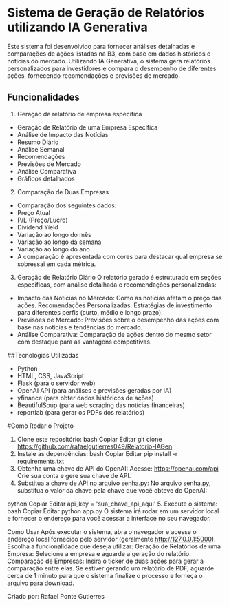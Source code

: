 # Sistema de Geração de Relatórios utilizando IA Generativa
Este sistema foi desenvolvido para fornecer análises detalhadas e comparações de ações listadas na B3, com base em dados históricos e notícias do mercado. Utilizando IA Generativa, o sistema gera relatórios personalizados para investidores e compara o desempenho de diferentes ações, fornecendo recomendações e previsões de mercado.

## Funcionalidades
1. Geração de relatório de empresa específica
- Geração de Relatório de uma Empresa Específica
- Análise de Impacto das Notícias
- Resumo Diário
- Análise Semanal
- Recomendações
- Previsões de Mercado
- Análise Comparativa
- Gráficos detalhados
2. Comparação de Duas Empresas
- Comparação dos seguintes dados:
- Preço Atual
- P/L (Preço/Lucro)
- Dividend Yield
- Variação ao longo do mês
- Variação ao longo da semana
- Variação ao longo do ano
- A comparação é apresentada com cores para destacar qual empresa se sobressai em cada métrica.
3. Geração de Relatório Diário
O relatório gerado é estruturado em seções específicas, com análise detalhada e recomendações personalizadas:

- Impacto das Notícias no Mercado: Como as notícias afetam o preço das ações.
Recomendações Personalizadas: Estratégias de investimento para diferentes perfis (curto, médio e longo prazo).
- Previsões de Mercado: Previsões sobre o desempenho das ações com base nas notícias e tendências do mercado.
- Análise Comparativa: Comparação de ações dentro do mesmo setor com destaque para as vantagens competitivas.
  
##Tecnologias Utilizadas
- Python
- HTML, CSS, JavaScript
- Flask (para o servidor web)
- OpenAI API (para análises e previsões geradas por IA)
- yfinance (para obter dados históricos de ações)
- BeautifulSoup (para web scraping das notícias financeiras)
- reportlab (para gerar os PDFs dos relatórios)

#Como Rodar o Projeto
1. Clone este repositório:
bash
Copiar
Editar
git clone https://github.com/rafaelgutierres049/Relatorio-IAGen
2. Instale as dependências:
bash
Copiar
Editar
pip install -r requirements.txt
3. Obtenha uma chave de API do OpenAI:
Acesse: https://openai.com/api
Crie sua conta e gere sua chave de API.
4. Substitua a chave de API no arquivo senha.py:
No arquivo senha.py, substitua o valor da chave pela chave que você obteve do OpenAI:

python
Copiar
Editar
api_key = 'sua_chave_api_aqui'
5. Execute o sistema:
bash
Copiar
Editar
python app.py
O sistema irá rodar em um servidor local e fornecer o endereço para você acessar a interface no seu navegador.

Como Usar
Após executar o sistema, abra o navegador e acesse o endereço local fornecido pelo servidor (geralmente http://127.0.0.1:5000).
Escolha a funcionalidade que deseja utilizar:
Geração de Relatórios de uma Empresa: Selecione a empresa e aguarde a geração do relatório.
Comparação de Empresas: Insira o ticker de duas ações para gerar a comparação entre elas.
Se estiver gerando um relatório de PDF, aguarde cerca de 1 minuto para que o sistema finalize o processo e forneça o arquivo para download.


Criado por: Rafael Ponte Gutierres
